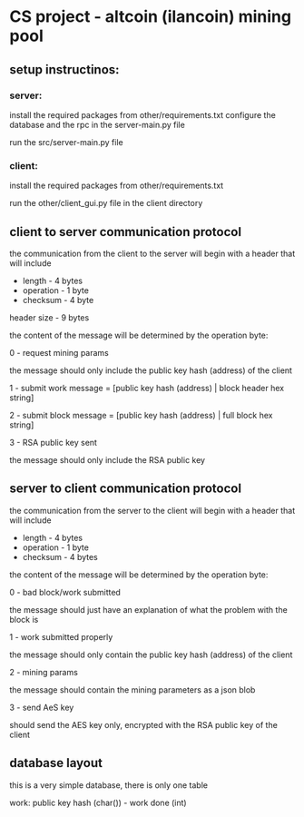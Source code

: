 # CS project - altcoin (ilancoin) mining pool

## setup instructinos:
### server:
install the required packages from other/requirements.txt
configure the database and the rpc in the server-main.py file

run the src/server-main.py file 

### client:
install the required packages from other/requirements.txt

run the other/client_gui.py file in the client directory

## client to server communication protocol

the communication from the client to the server will begin with a header that will include
- length - 4 bytes
- operation - 1 byte
- checksum - 4 byte

header size - 9 bytes

the content of the message will be determined by the operation byte:

0 - request mining params

the message should only include the public key hash (address) of the client

1 - submit work
message = [public key hash (address) | block header hex string]

2 - submit block
message = [public key hash (address) | full block hex string]

3 - RSA public key sent

the message should only include the RSA public key

## server to client communication protocol

the communication from the server to the client will begin with a header that will include
- length - 4 bytes
- operation - 1 byte
- checksum - 4 bytes

the content of the message will be determined by the operation byte:

0 - bad block/work submitted

the message should just have an explanation of what the problem with the block is

1 - work submitted properly

the message should only contain the public key hash (address) of the client

2 - mining params

the message should contain the mining parameters as a json blob 

3 - send AeS key

should send the AES key only, encrypted with the RSA public key of the client 

## database layout

this is a very simple database, there is only one table

work: public key hash (char()) - work done (int)


